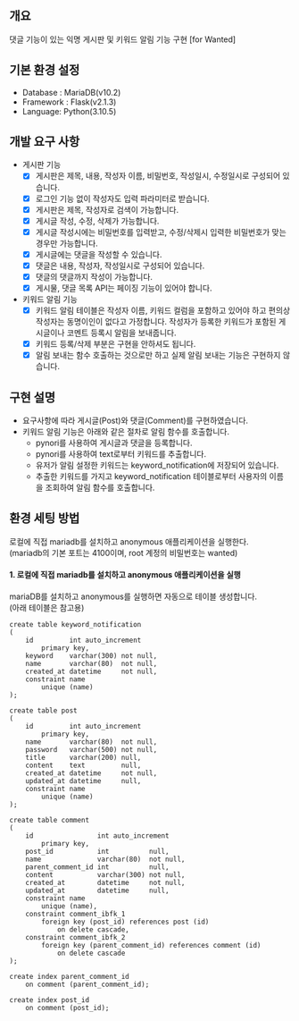 
## 개요
댓글 기능이 있는 익명 게시판 및 키워드 알림 기능 구현 [for Wanted]

## 기본 환경 설정
* Database : MariaDB(v10.2)
* Framework : Flask(v2.1.3)
* Language: Python(3.10.5)

## 개발 요구 사항
- 게시판 기능
  - [x] 게시판은 제목, 내용, 작성자 이름, 비밀번호, 작성일시, 수정일시로 구성되어 있습니다. 
  - [x] 로그인 기능 없이 작성자도 입력 파라미터로 받습니다. 
  - [x] 게시판은 제목, 작성자로 검색이 가능합니다. 
  - [x] 게시글 작성, 수정, 삭제가 가능합니다. 
  - [x] 게시글 작성시에는 비밀번호를 입력받고, 수정/삭제시 입력한 비밀번호가 맞는 경우만 가능합니다. 
  - [x] 게시글에는 댓글을 작성할 수 있습니다. 
  - [x] 댓글은 내용, 작성자, 작성일시로 구성되어 있습니다. 
  - [x] 댓글의 댓글까지 작성이 가능합니다. 
  - [x] 게시물, 댓글 목록 API는 페이징 기능이 있어야 합니다. 
- 키워드 알림 기능 
  - [x] 키워드 알림 테이블은 작성자 이름, 키워드 컬럼을 포함하고 있어야 하고 편의상 작성자는 동명이인이 없다고 가정합니다. 작성자가 등록한 키워드가 포함된 게시글이나 코멘트 등록시 알림을 보내줍니다. 
  - [x] 키워드 등록/삭제 부분은 구현을 안하셔도 됩니다. 
  - [x] 알림 보내는 함수 호출하는 것으로만 하고 실제 알림 보내는 기능은 구현하지 않습니다. 

## 구현 설명
* 요구사항에 따라 게시글(Post)와 댓글(Comment)를 구현하였습니다.
* 키워드 알림 기능은 아래와 같은 절차로 알림 함수를 호출합니다.
    * pynori를 사용하여 게시글과 댓글을 등록합니다.
    * pynori를 사용하여 text로부터 키워드를 추출합니다.
    * 유저가 알림 설정한 키워드는 keyword_notification에 저장되어 있습니다. 
    * 추출한 키워드를 가지고 keyword_notification 테이블로부터 사용자의 이름을 조회하여 알림 함수를 호출합니다.
  

## 환경 세팅 방법
로컬에 직접 mariadb를 설치하고 anonymous 애플리케이션을 실행한다.  
(mariadb의 기본 포트는 4100이며, root 계정의 비밀번호는 wanted)  


#### 1. 로컬에 직접 mariadb를 설치하고 anonymous 애플리케이션을 실행
mariaDB를 설치하고 anonymous를 실행하면 자동으로 테이블 생성합니다.    
(아래 테이블은 참고용)
```
create table keyword_notification
(
    id         int auto_increment
        primary key,
    keyword    varchar(300) not null,
    name       varchar(80)  not null,
    created_at datetime     not null,
    constraint name
        unique (name)
);

create table post
(
    id         int auto_increment
        primary key,
    name       varchar(80)  not null,
    password   varchar(500) not null,
    title      varchar(200) null,
    content    text         null,
    created_at datetime     not null,
    updated_at datetime     null,
    constraint name
        unique (name)
);

create table comment
(
    id                int auto_increment
        primary key,
    post_id           int          null,
    name              varchar(80)  not null,
    parent_comment_id int          null,
    content           varchar(300) not null,
    created_at        datetime     not null,
    updated_at        datetime     null,
    constraint name
        unique (name),
    constraint comment_ibfk_1
        foreign key (post_id) references post (id)
            on delete cascade,
    constraint comment_ibfk_2
        foreign key (parent_comment_id) references comment (id)
            on delete cascade
);

create index parent_comment_id
    on comment (parent_comment_id);

create index post_id
    on comment (post_id);

```
